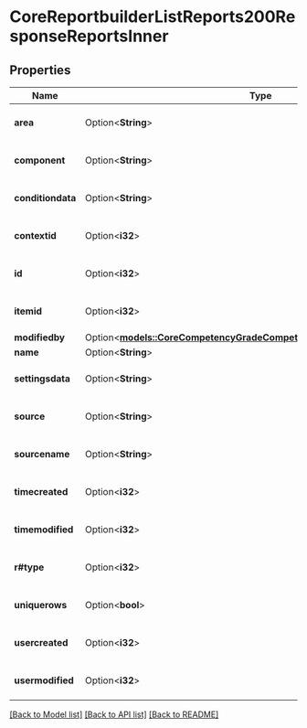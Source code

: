 # CoreReportbuilderListReports200ResponseReportsInner

## Properties

Name | Type | Description | Notes
------------ | ------------- | ------------- | -------------
**area** | Option<**String**> | area | [optional][default to ]
**component** | Option<**String**> | component | [optional][default to ]
**conditiondata** | Option<**String**> | conditiondata | [optional][default to null]
**contextid** | Option<**i32**> | contextid | [optional][default to {}]
**id** | Option<**i32**> | id | [optional][default to 0]
**itemid** | Option<**i32**> | itemid | [optional][default to 0]
**modifiedby** | Option<[**models::CoreCompetencyGradeCompetency200ResponseActionuser**](core_competency_grade_competency_200_response_actionuser.md)> |  | [optional]
**name** | Option<**String**> | name | [optional]
**settingsdata** | Option<**String**> | settingsdata | [optional][default to null]
**source** | Option<**String**> | source | [optional][default to null]
**sourcename** | Option<**String**> | sourcename | [optional][default to null]
**timecreated** | Option<**i32**> | timecreated | [optional][default to 0]
**timemodified** | Option<**i32**> | timemodified | [optional][default to 0]
**r#type** | Option<**i32**> | type | [optional][default to null]
**uniquerows** | Option<**bool**> | uniquerows | [optional][default to false]
**usercreated** | Option<**i32**> | usercreated | [optional][default to {}]
**usermodified** | Option<**i32**> | usermodified | [optional][default to 0]

[[Back to Model list]](../README.md#documentation-for-models) [[Back to API list]](../README.md#documentation-for-api-endpoints) [[Back to README]](../README.md)


